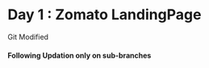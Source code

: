 <h1>Day 1 : Zomato LandingPage</h1>
<p>Git Modified</p>
<h4>Following Updation only on sub-branches</h4>
